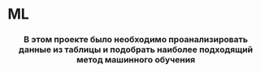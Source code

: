 # ML
<h3 align="center">В этом проекте было необходимо проанализировать данные из таблицы и подобрать наиболее подходящий метод машинного обучения</h3>
